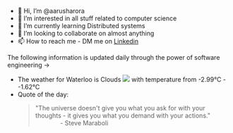 - 👋 Hi, I’m @aarusharora
- 👀 I’m interested in all stuff related to computer science
- 🌱 I’m currently learning Distributed systems
- 💞️ I’m looking to collaborate on almost anything
- 📫 How to reach me - DM me on [Linkedin](https://www.linkedin.com/in/aarusharora789/)

The following information is updated daily through the power of software engineering ->
- The weather for Waterloo is Clouds ![](https://openweathermap.org/img/wn/04d.png) with temperature from -2.99℃ - -1.62℃
- Quote of the day:  
	> "The universe doesn't give you what you ask for with your thoughts - it gives you what you demand with your actions."  
	> &emsp;&emsp;&emsp;&emsp;- Steve Maraboli
